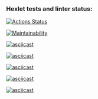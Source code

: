 ### Hexlet tests and linter status:
[![Actions Status](https://github.com/Lee-Soleil/python-project-49/actions/workflows/hexlet-check.yml/badge.svg)](https://github.com/Lee-Soleil/python-project-49/actions)

[![Maintainability](https://api.codeclimate.com/v1/badges/4d94a90f01e91e1148b3/maintainability)](https://codeclimate.com/github/Lee-Soleil/python-project-49/maintainability)

[![asciicast](https://asciinema.org/a/TORQIDd443qDVzbI0YYsFaE7j.svg)](https://asciinema.org/a/TORQIDd443qDVzbI0YYsFaE7j)

[![asciicast](https://asciinema.org/a/GyHItKye0MtzVVNoQp85aObXo.svg)](https://asciinema.org/a/GyHItKye0MtzVVNoQp85aObXo)

[![asciicast](https://asciinema.org/a/t7QtHPptuwNUVKig7BNfTSANU.svg)](https://asciinema.org/a/t7QtHPptuwNUVKig7BNfTSANU)

[![asciicast](https://asciinema.org/a/O3XlCTK15yJt9KQJOX2PYOVOA.svg)](https://asciinema.org/a/O3XlCTK15yJt9KQJOX2PYOVOA)

[![asciicast](https://asciinema.org/a/YbIsqB6weoAYD2nMHyMSBEUYN.svg)](https://asciinema.org/a/YbIsqB6weoAYD2nMHyMSBEUYN)
